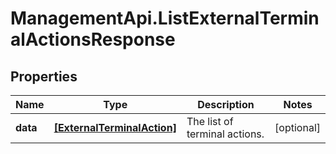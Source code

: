 # ManagementApi.ListExternalTerminalActionsResponse

## Properties

Name | Type | Description | Notes
------------ | ------------- | ------------- | -------------
**data** | [**[ExternalTerminalAction]**](ExternalTerminalAction.md) | The list of terminal actions. | [optional] 


